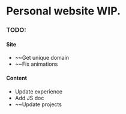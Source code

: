 # Personal website WIP.

### TODO:
#### Site
* ~~Get unique domain
* ~~Fix animations
#### Content
* Update experience
* Add JS doc
* ~~Update projects
